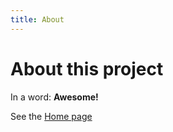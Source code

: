 ```yaml
---
title: About
---
```


# About this project

In a word: **Awesome!**

See the [Home page](/RishabhKabade/README.md)
